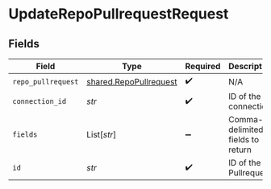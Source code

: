 # UpdateRepoPullrequestRequest


## Fields

| Field                                                            | Type                                                             | Required                                                         | Description                                                      |
| ---------------------------------------------------------------- | ---------------------------------------------------------------- | ---------------------------------------------------------------- | ---------------------------------------------------------------- |
| `repo_pullrequest`                                               | [shared.RepoPullrequest](../../models/shared/repopullrequest.md) | :heavy_check_mark:                                               | N/A                                                              |
| `connection_id`                                                  | *str*                                                            | :heavy_check_mark:                                               | ID of the connection                                             |
| `fields`                                                         | List[*str*]                                                      | :heavy_minus_sign:                                               | Comma-delimited fields to return                                 |
| `id`                                                             | *str*                                                            | :heavy_check_mark:                                               | ID of the Pullrequest                                            |